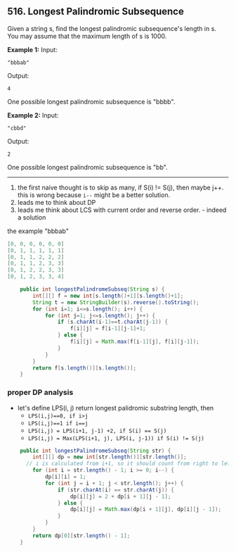 ## 516. Longest Palindromic Subsequence

Given a string s, find the longest palindromic subsequence's length in s. You may assume that the maximum length of s is 1000.

**Example 1:**
Input: 

```
"bbbab"
```

Output: 

```
4
```

One possible longest palindromic subsequence is "bbbb".



**Example 2:**
Input:

```
"cbbd"
```

Output:

```
2
```

One possible longest palindromic subsequence is "bb".

---

1. the first naive thought is to skip as many, if S(i) != S(j), then maybe j++. this is wrong because `i--` might be a better solution.
2. leads me to think about DP
3. leads me think about LCS with current order and reverse order. - indeed a solution

the example "bbbab"

```java
[0, 0, 0, 0, 0, 0]
[0, 1, 1, 1, 1, 1]
[0, 1, 1, 2, 2, 2]
[0, 1, 1, 2, 3, 3]
[0, 1, 2, 2, 3, 3]
[0, 1, 2, 3, 3, 4]
```

```java
    public int longestPalindromeSubseq(String s) {
        int[][] f = new int[s.length()+1][s.length()+1];
        String t = new StringBuilder(s).reverse().toString();
        for (int i=1; i<=s.length(); i++) {
            for (int j=1; j<=s.length(); j++) {
                if (s.charAt(i-1)==t.charAt(j-1)) {
                    f[i][j] = f[i-1][j-1]+1;
                } else {
                    f[i][j] = Math.max(f[i-1][j], f[i][j-1]);
                }
            }
        }
        return f[s.length()][s.length()];
    }
```

### proper DP analysis

* let's define LPS(i, j) return longest palidromic substring length, then
  * `LPS(i,j)==0, if i>j`
  * `LPS(i,j)==1 if i==j`
  * `LPS(i,j) = LPS(i+1, j-1) +2, if S(i) == S(j)`
  * `LPS(i,j) = Max(LPS(i+1, j), LPS(i, j-1)) if S(i) != S(j)`

```java
    public int longestPalindromeSubseq(String str) {
        int[][] dp = new int[str.length()][str.length()];
      // i is calculated from i+1, so it should count from right to left.
        for (int i = str.length() - 1; i >= 0; i--) {
            dp[i][i] = 1;
            for (int j = i + 1; j < str.length(); j++) {
                if (str.charAt(i) == str.charAt(j)) {
                    dp[i][j] = 2 + dp[i + 1][j - 1];
                } else {
                    dp[i][j] = Math.max(dp[i + 1][j], dp[i][j - 1]);
                }
            }
        }
        return dp[0][str.length() - 1];
    }
```


